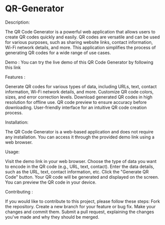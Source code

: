# QR-Generator
Description:

The QR Code Generator is a powerful web application that allows users to create QR codes quickly and easily. QR codes are versatile and can be used for various purposes, such as sharing website links, contact information, Wi-Fi network details, and more. This application simplifies the process of generating QR codes for a wide range of use cases.

Demo :
You can try the live demo of this QR Code Generator by following this link  

Features :

Generate QR codes for various types of data, including URLs, text, contact information, Wi-Fi network details, and more.
Customize QR code colors, sizes, and error correction levels.
Download generated QR codes in high resolution for offline use.
QR code preview to ensure accuracy before downloading.
User-friendly interface for an intuitive QR code creation process.

Installation:

The QR Code Generator is a web-based application and does not require any installation. You can access it through the provided demo link using a web browser.

Usage:

Visit the demo link in your web browser.
Choose the type of data you want to encode in the QR code (e.g., URL, text, contact).
Enter the data details, such as the URL, text, contact information, etc.
Click the "Generate QR Code" button.
Your QR code will be generated and displayed on the screen.
You can preview the QR code in your device.

Contributing :

If you would like to contribute to this project, please follow these steps:
Fork the repository.
Create a new branch for your feature or bug fix.
Make your changes and commit them.
Submit a pull request, explaining the changes you've made and why they should be merged.
